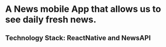 # A News mobile App that allows us to see daily fresh news.
## Technology Stack: ReactNative and NewsAPI
